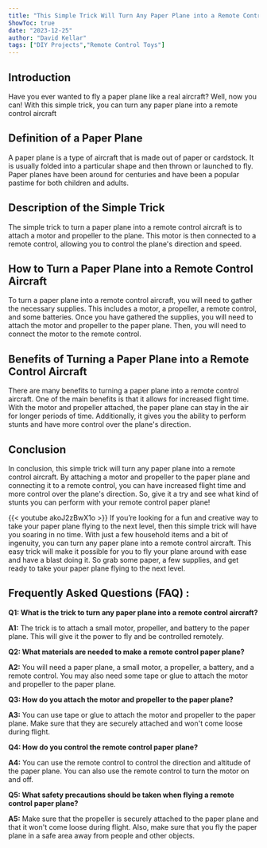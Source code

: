 ```yaml
---
title: "This Simple Trick Will Turn Any Paper Plane into a Remote Control Aircraft!"
ShowToc: true 
date: "2023-12-25"
author: "David Kellar" 
tags: ["DIY Projects","Remote Control Toys"]
---
```

## Introduction

Have you ever wanted to fly a paper plane like a real aircraft? Well, now you can! With this simple trick, you can turn any paper plane into a remote control aircraft 

## Definition of a Paper Plane

A paper plane is a type of aircraft that is made out of paper or cardstock. It is usually folded into a particular shape and then thrown or launched to fly. Paper planes have been around for centuries and have been a popular pastime for both children and adults. 

## Description of the Simple Trick

The simple trick to turn a paper plane into a remote control aircraft is to attach a motor and propeller to the plane. This motor is then connected to a remote control, allowing you to control the plane's direction and speed. 

## How to Turn a Paper Plane into a Remote Control Aircraft

To turn a paper plane into a remote control aircraft, you will need to gather the necessary supplies. This includes a motor, a propeller, a remote control, and some batteries. Once you have gathered the supplies, you will need to attach the motor and propeller to the paper plane. Then, you will need to connect the motor to the remote control. 

## Benefits of Turning a Paper Plane into a Remote Control Aircraft 

There are many benefits to turning a paper plane into a remote control aircraft. One of the main benefits is that it allows for increased flight time. With the motor and propeller attached, the paper plane can stay in the air for longer periods of time. Additionally, it gives you the ability to perform stunts and have more control over the plane's direction. 

## Conclusion

In conclusion, this simple trick will turn any paper plane into a remote control aircraft. By attaching a motor and propeller to the paper plane and connecting it to a remote control, you can have increased flight time and more control over the plane's direction. So, give it a try and see what kind of stunts you can perform with your remote control paper plane!

{{< youtube akoJ2zBwX1o >}} 
If you’re looking for a fun and creative way to take your paper plane flying to the next level, then this simple trick will have you soaring in no time. With just a few household items and a bit of ingenuity, you can turn any paper plane into a remote control aircraft. This easy trick will make it possible for you to fly your plane around with ease and have a blast doing it. So grab some paper, a few supplies, and get ready to take your paper plane flying to the next level.

## Frequently Asked Questions (FAQ) :
**Q1: What is the trick to turn any paper plane into a remote control aircraft?**

**A1:** The trick is to attach a small motor, propeller, and battery to the paper plane. This will give it the power to fly and be controlled remotely. 

**Q2: What materials are needed to make a remote control paper plane?**

**A2:** You will need a paper plane, a small motor, a propeller, a battery, and a remote control. You may also need some tape or glue to attach the motor and propeller to the paper plane. 

**Q3: How do you attach the motor and propeller to the paper plane?**

**A3:** You can use tape or glue to attach the motor and propeller to the paper plane. Make sure that they are securely attached and won't come loose during flight. 

**Q4: How do you control the remote control paper plane?**

**A4:** You can use the remote control to control the direction and altitude of the paper plane. You can also use the remote control to turn the motor on and off. 

**Q5: What safety precautions should be taken when flying a remote control paper plane?**

**A5:** Make sure that the propeller is securely attached to the paper plane and that it won't come loose during flight. Also, make sure that you fly the paper plane in a safe area away from people and other objects.



